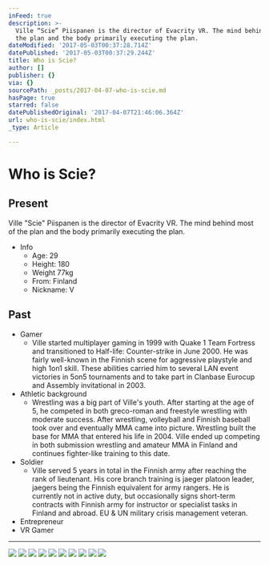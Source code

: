 ```yaml
---
inFeed: true
description: >-
  Ville “Scie” Piispanen is the director of Evacrity VR. The mind behind most of
  the plan and the body primarily executing the plan.
dateModified: '2017-05-03T00:37:28.714Z'
datePublished: '2017-05-03T00:37:29.244Z'
title: Who is Scie?
author: []
publisher: {}
via: {}
sourcePath: _posts/2017-04-07-who-is-scie.md
hasPage: true
starred: false
datePublishedOriginal: '2017-04-07T21:46:06.364Z'
url: who-is-scie/index.html
_type: Article

---
```

# Who is Scie?

## Present

Ville "Scie" Piispanen is the director of Evacrity VR. The mind behind most of the plan and the body primarily executing the plan.

* Info
  * Age: 29
  * Height: 180
  * Weight 77kg
  * From: Finland
  * Nickname: V

## Past

* Gamer
  * Ville started multiplayer gaming in 1999 with Quake 1 Team Fortress and transitioned to Half-life: Counter-strike in June 2000\. He was fairly well-known in the Finnish scene for aggressive playstyle and high 1on1 skill. These abilities carried him to several LAN event victories in 5on5 tournaments and to take part in Clanbase Eurocup and Assembly invitational in 2003\.
* Athletic background
  * Wrestling was a big part of Ville's youth. After starting at the age of 5, he competed in both greco-roman and freestyle wrestling with moderate success. After wrestling, volleyball and Finnish baseball took over and eventually MMA came into picture. Wrestling built the base for MMA that entered his life in 2004\. Ville ended up competing in both submission wrestling and amateur MMA in Finland and continues fighter-like training to this date.
* Soldier
  * Ville served 5 years in total in the Finnish army after reaching the rank of lieutenant. His core branch training is jaeger platoon leader, jaegers being the Finnish equivalent for army rangers. He is currently not in active duty, but occasionally signs short-term contracts with Finnish army for instructor or specialist tasks in Finland and abroad. EU & UN military crisis management veteran.
* Entrepreneur
* VR Gamer

---

![](https://the-grid-user-content.s3-us-west-2.amazonaws.com/a0394e54-7745-409c-948b-010c489d5190.jpg)
![](https://the-grid-user-content.s3-us-west-2.amazonaws.com/2f07e2c0-244d-440c-a133-610609b75ed1.jpg)
![](https://the-grid-user-content.s3-us-west-2.amazonaws.com/74907250-29e4-432c-a36d-c3a3359e834a.jpg)
![](https://the-grid-user-content.s3-us-west-2.amazonaws.com/0e9bbf31-98d6-4f17-9918-131b12b14562.jpg)
![](https://the-grid-user-content.s3-us-west-2.amazonaws.com/f29e9850-8b4b-44f3-a7b8-9c05ffc6f386.jpg)
![](https://the-grid-user-content.s3-us-west-2.amazonaws.com/439c76fa-98b2-4236-b850-4879dfaae960.jpg)
![](https://the-grid-user-content.s3-us-west-2.amazonaws.com/46f3d1ba-1bdd-4d3b-a139-12e25028a83d.jpg)
![](https://the-grid-user-content.s3-us-west-2.amazonaws.com/d65c3516-f679-4b45-a232-aa07c70157ed.jpg)
![](https://the-grid-user-content.s3-us-west-2.amazonaws.com/91e416e4-0182-4d77-9163-2fe3240ee0b3.jpg)
![](https://the-grid-user-content.s3-us-west-2.amazonaws.com/9876e6b9-b53d-48b5-9621-7a9605ae3048.jpg)
